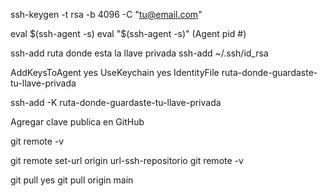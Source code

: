 <!-- Windows -->
ssh-keygen -t rsa -b 4096 -C "tu@email.com"

eval $(ssh-agent -s)
eval "$(ssh-agent -s)"
(Agent pid #)

ssh-add ruta donde esta la llave privada
ssh-add ~/.ssh/id_rsa

<!-- Linux -->
AddKeysToAgent yes
UseKeychain yes
IdentityFile ruta-donde-guardaste-tu-llave-privada

ssh-add -K ruta-donde-guardaste-tu-llave-privada

<!-- Repositorio -->
Agregar clave publica en GitHub

git remote -v

git remote set-url origin url-ssh-repositorio
git remote -v

git pull
yes
git pull origin main